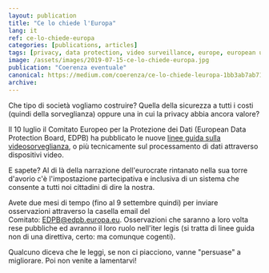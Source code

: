 ```yaml
---
layout: publication
title: "Ce lo chiede l'Europa"
lang: it
ref: ce-lo-chiede-europa
categories: [publications, articles]
tags: [privacy, data protection, video surveillance, europe, european union]
image: /assets/images/2019-07-15-ce-lo-chiede-europa.jpg
publication: "Coerenza eventuale"
canonical: https://medium.com/coerenza/ce-lo-chiede-leuropa-1bb3ab7ab71
archive:
---
```


Che tipo di società vogliamo costruire? Quella della sicurezza a tutti i costi (quindi della sorveglianza) oppure una in cui la privacy abbia ancora valore?

Il 10 luglio il Comitato Europeo per la Protezione dei Dati (European Data Protection Board, EDPB) ha pubblicato le nuove [linee guida sulla videosorveglianza](https://edpb.europa.eu/sites/edpb/files/consultation/edpb_guidelines_201903_videosurveillance.pdf), o più tecnicamente sul processamento di dati attraverso dispositivi video.

E sapete? Al di là della narrazione dell'eurocrate rintanato nella sua torre d'avorio c'è l'impostazione partecipativa e inclusiva di un sistema che consente a tutti noi cittadini di dire la nostra.

Avete due mesi di tempo (fino al 9 settembre quindi) per inviare osservazioni attraverso la casella email del Comitato: <EDPB@edpb.europa.eu>. Osservazioni che saranno a loro volta rese pubbliche ed avranno il loro ruolo nell'iter legis (si tratta di linee guida non di una direttiva, certo: ma comunque cogenti).

Qualcuno diceva che le leggi, se non ci piacciono, vanne "persuase" a migliorare. Poi non venite a lamentarvi!
